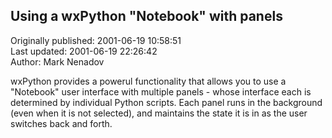 ## Using a wxPython "Notebook" with panels  
Originally published: 2001-06-19 10:58:51  
Last updated: 2001-06-19 22:26:42  
Author: Mark Nenadov  
  
wxPython provides a powerul functionality that allows you to use a "Notebook" user interface with multiple panels - whose interface each is determined by individual Python scripts. Each panel runs in the background (even when it is not selected), and maintains the state it is in as the user switches back and forth.